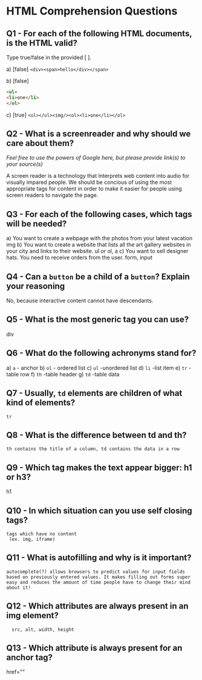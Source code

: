 # HTML Comprehension Questions

## Q1 - For each of the following HTML documents, is the HTML valid?

Type true/false in the provided [ ].

a) [false] `<div><span>hello</div></span>`

b) [false]

```html
<ul>
<li>one</li>
</ol>
```

c) [true] `<ul></ul><img/><ol><li>one</li></ol>`

## Q2 - What is a screenreader and why should we care about them?

_Feel free to use the powers of Google here, but please provide link(s) to your source(s)_

A screen reader is a technology that Interprets web content into audio for visually impared people.
We should be concious of using the most appropriate tags for content in order to make it easier for people using screen readers to navigate the page.

## Q3 - For each of the following cases, which tags will be needed?

a) You want to create a webpage with the photos from your latest vacation
  img
b) You want to create a website that lists all the art gallery websites in your city and links to their website.
 ul *or* ol, a
c) You want to sell designer hats. You need to receive orders from the user.
  form, input
## Q4 - Can a `button` be a child of a `button`? Explain your reasoning
  No, because interactive content cannot have descendants.
## Q5 - What is the most generic tag you can use?
  div
## Q6 - What do the following achronyms stand for?

a) `a` 
    - anchor
b) `ol`
    - ordered list
c) `ul`
    -unordered list
d) `li`
    -list item
e) `tr`
    -table row
f) `th`
    -table header
g) `td`
    -table data
## Q7 - Usually, `td` elements are children of what kind of elements?
    tr
## Q8 - What is the difference between td and th?
    th contains the title of a column, td contains the data in a row
## Q9 - Which tag makes the text appear bigger: h1 or h3?
  h1
## Q10 - In which situation can you use self closing tags?
    tags which have no content
     (ex. img, iframe)
## Q11 - What is autofilling and why is it important?
    autocomplete(?) allows browsers to predict values for input fields based on previously entered values. It makes filling out forms super easy and reduces the amount of time people have to change their mind about it!
## Q12 - Which attributes are always present in an img element?
      src, alt, width, height
## Q13 - Which attribute is always present for an anchor tag?
href=""

